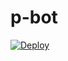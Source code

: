 # p-bot

[![Deploy](https://github.com/qerdcv/p-bot/actions/workflows/deploy.yml/badge.svg)](https://github.com/qerdcv/p-bot/actions/workflows/deploy.yml)
